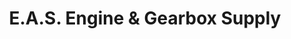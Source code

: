 ---
title: "E.A.S. Engine & Gearbox Supply"
url: /pretoria/e-a-s-engine-und-gearbox-supply/
shop: Autoteile
---